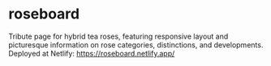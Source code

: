 # roseboard
Tribute page for hybrid tea roses, featuring responsive layout and picturesque information on rose categories, distinctions, and developments.
Deployed at Netlify: https://roseboard.netlify.app/
